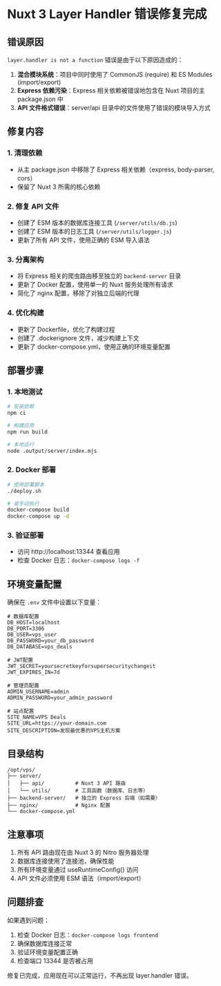 # Nuxt 3 Layer Handler 错误修复完成

## 错误原因
`layer.handler is not a function` 错误是由于以下原因造成的：

1. **混合模块系统**：项目中同时使用了 CommonJS (require) 和 ES Modules (import/export)
2. **Express 依赖污染**：Express 相关依赖被错误地包含在 Nuxt 项目的主 package.json 中
3. **API 文件格式错误**：server/api 目录中的文件使用了错误的模块导入方式

## 修复内容

### 1. 清理依赖
- 从主 package.json 中移除了 Express 相关依赖（express, body-parser, cors）
- 保留了 Nuxt 3 所需的核心依赖

### 2. 修复 API 文件
- 创建了 ESM 版本的数据库连接工具 (`/server/utils/db.js`)
- 创建了 ESM 版本的日志工具 (`/server/utils/logger.js`)
- 更新了所有 API 文件，使用正确的 ESM 导入语法

### 3. 分离架构
- 将 Express 相关的爬虫路由移至独立的 `backend-server` 目录
- 更新了 Docker 配置，使用单一的 Nuxt 服务处理所有请求
- 简化了 nginx 配置，移除了对独立后端的代理

### 4. 优化构建
- 更新了 Dockerfile，优化了构建过程
- 创建了 .dockerignore 文件，减少构建上下文
- 更新了 docker-compose.yml，使用正确的环境变量配置

## 部署步骤

### 1. 本地测试
```bash
# 安装依赖
npm ci

# 构建应用
npm run build

# 本地运行
node .output/server/index.mjs
```

### 2. Docker 部署
```bash
# 使用部署脚本
./deploy.sh

# 或手动执行
docker-compose build
docker-compose up -d
```

### 3. 验证部署
- 访问 http://localhost:13344 查看应用
- 检查 Docker 日志：`docker-compose logs -f`

## 环境变量配置
确保在 `.env` 文件中设置以下变量：

```env
# 数据库配置
DB_HOST=localhost
DB_PORT=3306
DB_USER=vps_user
DB_PASSWORD=your_db_password
DB_DATABASE=vps_deals

# JWT配置
JWT_SECRET=yoursecretkeyforsupersecuritychangeit
JWT_EXPIRES_IN=7d

# 管理员配置
ADMIN_USERNAME=admin
ADMIN_PASSWORD=your_admin_password

# 站点配置
SITE_NAME=VPS Deals
SITE_URL=https://your-domain.com
SITE_DESCRIPTION=发现最优惠的VPS主机方案
```

## 目录结构
```
/opt/vps/
├── server/
│   ├── api/          # Nuxt 3 API 路由
│   └── utils/        # 工具函数（数据库、日志等）
├── backend-server/   # 独立的 Express 后端（如需要）
├── nginx/            # Nginx 配置
└── docker-compose.yml
```

## 注意事项
1. 所有 API 路由现在由 Nuxt 3 的 Nitro 服务器处理
2. 数据库连接使用了连接池，确保性能
3. 所有环境变量通过 useRuntimeConfig() 访问
4. API 文件必须使用 ESM 语法（import/export）

## 问题排查
如果遇到问题：
1. 检查 Docker 日志：`docker-compose logs frontend`
2. 确保数据库连接正常
3. 验证环境变量配置正确
4. 检查端口 13344 是否被占用

修复已完成，应用现在可以正常运行，不再出现 layer.handler 错误。